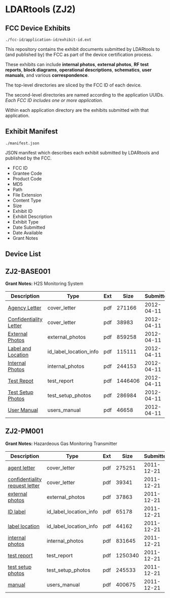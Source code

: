 # LDARtools (ZJ2)
## FCC Device Exhibits

```
./fcc-id/application-id/exhibit-id.ext
```

This repository contains the exhibit documents submitted by LDARtools to (and published by) the FCC as part of the device certification process.

These exhibits can include **internal photos**, **external photos**, **RF test reports**, **block diagrams**, **operational descriptions**, **schematics**, **user manuals**, and various **correspondence**.

The top-level directories are sliced by the FCC ID of each device.

The second-level directories are named according to the application UUIDs. *Each FCC ID includes one or more application.*

Within each application directory are the exhibits submitted with that application. 

## Exhibit Manifest

```
./manifest.json
```

JSON manifest which describes each exhibit submitted by LDARtools and published by the FCC.

- FCC ID
- Grantee Code
- Product Code
- MD5
- Path
- File Extension
- Content Type
- Size
- Exhibit ID
- Exhibit Description
- Exhibit Type
- Date Submitted
- Date Available
- Grant Notes

## Device List
## ZJ2-BASE001
**Grant Notes:** H2S Monitoring System

| Description | Type | Ext | Size | Submitted | Available |
| ----------- | ---- | --- | ---- | --------- | --------- |
| [Agency Letter](ZJ2-BASE001/8c4e43e522d88d86e3c384adc887d8eb/1673491.pdf) | cover_letter | pdf | 271166 | 2012-04-11 | 2012-04-11 |
| [Confidentiality Letter](ZJ2-BASE001/8c4e43e522d88d86e3c384adc887d8eb/1673492.pdf) | cover_letter | pdf | 38983 | 2012-04-11 | 2012-04-11 |
| [External Photos](ZJ2-BASE001/8c4e43e522d88d86e3c384adc887d8eb/1673494.pdf) | external_photos | pdf | 859258 | 2012-04-11 | 2012-04-11 |
| [Label and Location](ZJ2-BASE001/8c4e43e522d88d86e3c384adc887d8eb/1673496.pdf) | id_label_location_info | pdf | 115111 | 2012-04-11 | 2012-04-11 |
| [Internal Photos](ZJ2-BASE001/8c4e43e522d88d86e3c384adc887d8eb/1673495.pdf) | internal_photos | pdf | 244153 | 2012-04-11 | 2012-04-11 |
| [Test Repot](ZJ2-BASE001/8c4e43e522d88d86e3c384adc887d8eb/1673499.pdf) | test_report | pdf | 1446406 | 2012-04-11 | 2012-04-11 |
| [Test Setup Photos](ZJ2-BASE001/8c4e43e522d88d86e3c384adc887d8eb/1673500.pdf) | test_setup_photos | pdf | 286984 | 2012-04-11 | 2012-04-11 |
| [User Manual](ZJ2-BASE001/8c4e43e522d88d86e3c384adc887d8eb/1673501.pdf) | users_manual | pdf | 46658 | 2012-04-11 | 2012-04-11 |
## ZJ2-PM001
**Grant Notes:** Hazardeous Gas Monitoring Transmitter

| Description | Type | Ext | Size | Submitted | Available |
| ----------- | ---- | --- | ---- | --------- | --------- |
| [agent letter](ZJ2-PM001/833e6fa3268313030843a028eebd6765/1607498.pdf) | cover_letter | pdf | 275251 | 2011-12-21 | 2011-12-21 |
| [confidentiality request letter](ZJ2-PM001/833e6fa3268313030843a028eebd6765/1607499.pdf) | cover_letter | pdf | 39341 | 2011-12-21 | 2011-12-21 |
| [external photos](ZJ2-PM001/833e6fa3268313030843a028eebd6765/1607500.pdf) | external_photos | pdf | 37863 | 2011-12-21 | 2011-12-21 |
| [ID label](ZJ2-PM001/833e6fa3268313030843a028eebd6765/1607502.pdf) | id_label_location_info | pdf | 65178 | 2011-12-21 | 2011-12-21 |
| [label location](ZJ2-PM001/833e6fa3268313030843a028eebd6765/1607503.pdf) | id_label_location_info | pdf | 44162 | 2011-12-21 | 2011-12-21 |
| [internal photos](ZJ2-PM001/833e6fa3268313030843a028eebd6765/1607501.pdf) | internal_photos | pdf | 831645 | 2011-12-21 | 2011-12-21 |
| [test report](ZJ2-PM001/833e6fa3268313030843a028eebd6765/1607506.pdf) | test_report | pdf | 1250340 | 2011-12-21 | 2011-12-21 |
| [test setup photos](ZJ2-PM001/833e6fa3268313030843a028eebd6765/1607507.pdf) | test_setup_photos | pdf | 245533 | 2011-12-21 | 2011-12-21 |
| [manual](ZJ2-PM001/833e6fa3268313030843a028eebd6765/1607508.pdf) | users_manual | pdf | 400675 | 2011-12-21 | 2011-12-21 |
